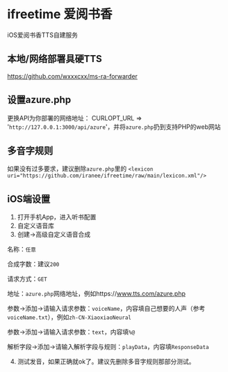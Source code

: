 # ifreetime 爱阅书香
iOS爱阅书香TTS自建服务

## 本地/网络部署具硬TTS
https://github.com/wxxxcxx/ms-ra-forwarder

## 设置azure.php
更换API为你部署的网络地址：  CURLOPT_URL => '`http://127.0.0.1:3000/api/azure`'，并将`azure.php`扔到支持PHP的web网站

## 多音字规则
如果没有过多要求，建议删除`azure.php`里的
`<lexicon uri="https://github.com/iranee/ifreetime/raw/main/lexicon.xml"/>`

## iOS端设置
1. 打开手机App，进入听书配置
2. 自定义语音库
3. 创建->高级自定义语音合成

名称：`任意`

合成字数：建议`200`

请求方式：`GET`

地址：`azure.php`网络地址，例如https://www.tts.com/azure.php

参数->添加->请输入请求参数：`voiceName`，内容填自己想要的人声（参考`voiceName.txt`），例如`zh-CN-XiaoxiaoNeural`

参数->添加->请输入请求参数：`text`，内容填`%@`

解析字段->添加->请输入解析字段与规则：`playData`，内容填`ResponseData`


4. 测试发音，如果正确就ok了。建议先删除多音字规则那部分测试。
